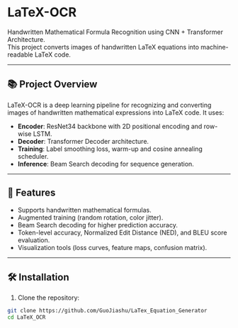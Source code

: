 # LaTeX-OCR

Handwritten Mathematical Formula Recognition using CNN + Transformer Architecture.  
This project converts images of handwritten LaTeX equations into machine-readable LaTeX code.

---

## 📚 Project Overview

LaTeX-OCR is a deep learning pipeline for recognizing and converting images of handwritten mathematical expressions into LaTeX code. It uses:

- **Encoder**: ResNet34 backbone with 2D positional encoding and row-wise LSTM.
- **Decoder**: Transformer Decoder architecture.
- **Training**: Label smoothing loss, warm-up and cosine annealing scheduler.
- **Inference**: Beam Search decoding for sequence generation.

---

## 🚀 Features

- Supports handwritten mathematical formulas.
- Augmented training (random rotation, color jitter).
- Beam Search decoding for higher prediction accuracy.
- Token-level accuracy, Normalized Edit Distance (NED), and BLEU score evaluation.
- Visualization tools (loss curves, feature maps, confusion matrix).

---

## 🛠 Installation

1. Clone the repository:

```bash
git clone https://github.com/GuoJiashu/LaTex_Equation_Generator
cd LaTeX_OCR
